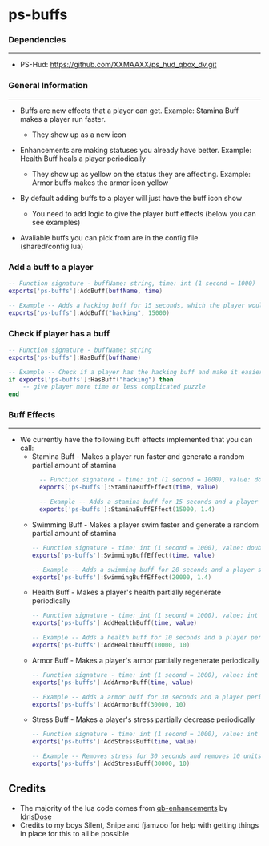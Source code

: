 # ps-buffs

### Dependencies
***
- PS-Hud: https://github.com/XXMAAXX/ps_hud_qbox_dv.git
### General Information
***
- Buffs are new effects that a player can get. Example: Stamina Buff makes a player run faster.
  - They show up as a new icon

- Enhancements are making statuses you already have better. Example: Health Buff heals a player periodically
  - They show up as yellow on the status they are affecting. Example: Armor buffs makes the armor icon yellow

- By default adding buffs to a player will just have the buff icon show
  - You need to add logic to give the player buff effects (below you can see examples)

- Avaliable buffs you can pick from are in the config file (shared/config.lua)

### Add a buff to a player
```lua
-- Function signature - buffName: string, time: int (1 second = 1000)
exports['ps-buffs']:AddBuff(buffName, time)

-- Example -- Adds a hacking buff for 15 seconds, which the player would see a hacking buff icon on their screen
exports['ps-buffs']:AddBuff("hacking", 15000)
```

### Check if player has a buff
```lua
-- Function signature - buffName: string
exports['ps-buffs']:HasBuff(buffName)

-- Example -- Check if a player has the hacking buff and make it easier to hack something
if exports['ps-buffs']:HasBuff("hacking") then
    -- give player more time or less complicated puzzle
end
```

### Buff Effects
***

- We currently have the following buff effects implemented that you can call:
  - Stamina Buff - Makes a player run faster and generate a random partial amount of stamina
    ```lua
      -- Function signature - time: int (1 second = 1000), value: double (float)
      exports['ps-buffs']:StaminaBuffEffect(time, value)

      -- Example -- Adds a stamina buff for 15 seconds and a player runs 1.4 faster.
      exports['ps-buffs']:StaminaBuffEffect(15000, 1.4)
      ```
  - Swimming Buff - Makes a player swim faster and generate a random partial amount of stamina
    ```lua
    -- Function signature - time: int (1 second = 1000), value: double (float)
    exports['ps-buffs']:SwimmingBuffEffect(time, value)
    
    -- Example -- Adds a swimming buff for 20 seconds and a player swims 1.4 faster.
    exports['ps-buffs']:SwimmingBuffEffect(20000, 1.4)
    ```
  - Health Buff - Makes a player's health partially regenerate periodically
    ```lua
    -- Function signature - time: int (1 second = 1000), value: int
    exports['ps-buffs']:AddHealthBuff(time, value)
    
    -- Example -- Adds a health buff for 10 seconds and a player periodically gains 10 health.
    exports['ps-buffs']:AddHealthBuff(10000, 10)
    ```
  - Armor Buff - Makes a player's armor partially regenerate periodically
    ```lua
    -- Function signature - time: int (1 second = 1000), value: int
    exports['ps-buffs']:AddArmorBuff(time, value)
    
    -- Example -- Adds a armor buff for 30 seconds and a player periodically gains 10 armor.
    exports['ps-buffs']:AddArmorBuff(30000, 10)
    ```
  - Stress Buff - Makes a player's stress partially decrease periodically
    ```lua
    -- Function signature - time: int (1 second = 1000), value: int
    exports['ps-buffs']:AddStressBuff(time, value)
    
    -- Example -- Removes stress for 30 seconds and removes 10 units every 5 seconds
    exports['ps-buffs']:AddStressBuff(30000, 10)
    ```

## Credits
- The majority of the lua code comes from [qb-enhancements](https://github.com/IdrisDose/qb-enhancements) by [IdrisDose](https://github.com/IdrisDose)
- Credits to my boys Silent, Snipe and fjamzoo for help with getting things in place for this to all be possible
